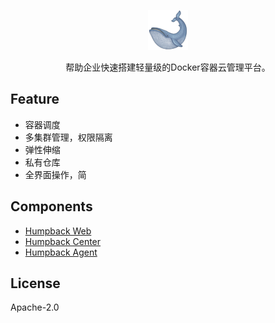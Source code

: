 <p align="center">
  <a href="https://humpback.github.io/humpback">
    <img alt="humpback" src="./docs/_media/logo.png">
  </a>
</p>

<p align="center">
  帮助企业快速搭建轻量级的Docker容器云管理平台。
</p>

## Feature

* 容器调度
* 多集群管理，权限隔离
* 弹性伸缩
* 私有仓库
* 全界面操作，简

## Components

* [Humpback Web](https://github.com/humpback/humpback-web)
* [Humpback Center](https://github.com/humpback/humpback-center)
* [Humpback Agent](https://github.com/humpback/humpback-agent)

## License

Apache-2.0

